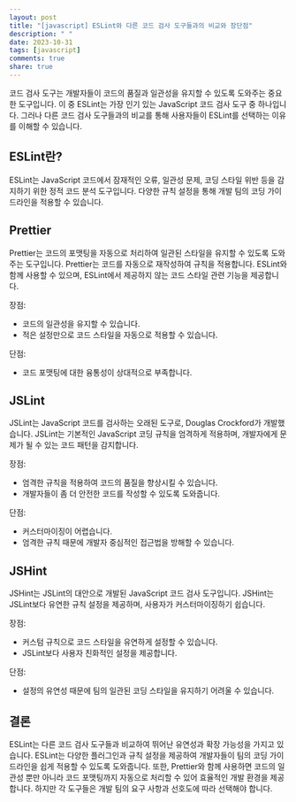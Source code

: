 ```yaml
---
layout: post
title: "[javascript] ESLint와 다른 코드 검사 도구들과의 비교와 장단점"
description: " "
date: 2023-10-31
tags: [javascript]
comments: true
share: true
---
```


코드 검사 도구는 개발자들이 코드의 품질과 일관성을 유지할 수 있도록 도와주는 중요한 도구입니다. 이 중 ESLint는 가장 인기 있는 JavaScript 코드 검사 도구 중 하나입니다. 그러나 다른 코드 검사 도구들과의 비교를 통해 사용자들이 ESLint를 선택하는 이유를 이해할 수 있습니다.

## ESLint란?

ESLint는 JavaScript 코드에서 잠재적인 오류, 일관성 문제, 코딩 스타일 위반 등을 감지하기 위한 정적 코드 분석 도구입니다. 다양한 규칙 설정을 통해 개발 팀의 코딩 가이드라인을 적용할 수 있습니다.

## Prettier

Prettier는 코드의 포맷팅을 자동으로 처리하여 일관된 스타일을 유지할 수 있도록 도와주는 도구입니다. Prettier는 코드를 자동으로 재작성하여 규칙을 적용합니다. ESLint와 함께 사용할 수 있으며, ESLint에서 제공하지 않는 코드 스타일 관련 기능을 제공합니다. 

장점:
- 코드의 일관성을 유지할 수 있습니다.
- 적은 설정만으로 코드 스타일을 자동으로 적용할 수 있습니다.

단점:
- 코드 포맷팅에 대한 융통성이 상대적으로 부족합니다.

## JSLint

JSLint는 JavaScript 코드를 검사하는 오래된 도구로, Douglas Crockford가 개발했습니다. JSLint는 기본적인 JavaScript 코딩 규칙을 엄격하게 적용하며, 개발자에게 문제가 될 수 있는 코드 패턴을 감지합니다.

장점:
- 엄격한 규칙을 적용하여 코드의 품질을 향상시킬 수 있습니다.
- 개발자들이 좀 더 안전한 코드를 작성할 수 있도록 도와줍니다.

단점:
- 커스터마이징이 어렵습니다.
- 엄격한 규칙 때문에 개발자 중심적인 접근법을 방해할 수 있습니다.

## JSHint

JSHint는 JSLint의 대안으로 개발된 JavaScript 코드 검사 도구입니다. JSHint는 JSLint보다 유연한 규칙 설정을 제공하며, 사용자가 커스터마이징하기 쉽습니다.

장점:
- 커스텀 규칙으로 코드 스타일을 유연하게 설정할 수 있습니다.
- JSLint보다 사용자 친화적인 설정을 제공합니다.

단점:
- 설정의 유연성 때문에 팀의 일관된 코딩 스타일을 유지하기 어려울 수 있습니다.

## 결론

ESLint는 다른 코드 검사 도구들과 비교하여 뛰어난 유연성과 확장 가능성을 가지고 있습니다. ESLint는 다양한 플러그인과 규칙 설정을 제공하여 개발자들이 팀의 코딩 가이드라인을 쉽게 적용할 수 있도록 도와줍니다. 또한, Prettier와 함께 사용하면 코드의 일관성 뿐만 아니라 코드 포맷팅까지 자동으로 처리할 수 있어 효율적인 개발 환경을 제공합니다. 하지만 각 도구들은 개발 팀의 요구 사항과 선호도에 따라 선택해야 합니다.